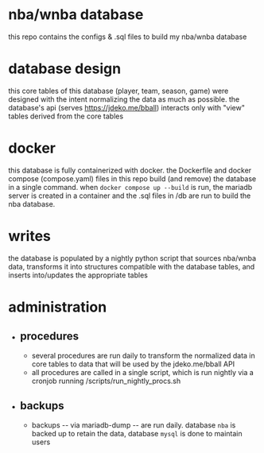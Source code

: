 # nba/wnba database
this repo contains the configs & .sql files to build my nba/wnba database

# database design
this core tables of this database (player, team, season, game) were designed with the intent normalizing the data as much as possible. the database's api (serves https://jdeko.me/bball) interacts only with "view" tables derived from the core tables

# docker
this database is fully containerized with docker. the Dockerfile and docker compose (compose.yaml) files in this repo build (and remove) the database in a single command. when `docker compose up --build` is run, the mariadb server is created in a container and the .sql files in /db are run to build the nba database.

# writes
the database is populated by a nightly python script that sources nba/wnba data, transforms it into structures compatible with the database tables, and inserts into/updates the appropriate tables

# administration
- ## procedures
    - several procedures are run daily to transform the normalized data in core tables to data that will be used by the jdeko.me/bball API
    - all procedures are called in a single script, which is run nightly via a cronjob running /scripts/run_nightly_procs.sh
- ## backups
    - backups -- via mariadb-dump -- are run daily. database `nba` is backed up to retain the data, database `mysql` is done to maintain users